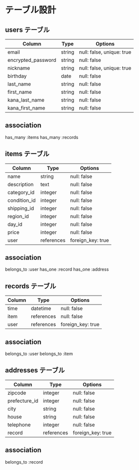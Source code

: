 # テーブル設計

## users テーブル

| Column          | Type   | Options                   |
| --------        | ------ | -----------               |
| email           | string | null: false, unique: true |
| encrypted_password| string | null: false             |
| nickname        | string | null: false, unique: true |
| birthday        | date   | null: false               |
| last_name       | string | null: false               | 
| first_name      | string | null: false               |
| kana_last_name  | string | null: false               |
| kana_first_name | string | null: false               |

## association
has_many :items
has_many :records



## items テーブル

| Column       | Type            | Options          |
| ---------    | ------          | -----------      |
| name         | string          | null: false      |
| description  | text            | null: false      |
| category_id  | integer         | null: false      |
| condition_id | integer         | null: false      |
| shipping_id  | integer         | null: false      |
| region_id    | integer         | null: false      |
| day_id      | integer         | null: false      |
| price        | integer         | null: false      |
| user         | references      | foreign_key: true |

## association
  belongs_to :user
  has_one :record
  has_one :address

  


## records テーブル

| Column     | Type          | Options           |
| ---------  | ------        | -----------       |
| time       | datetime      | null: false       |
| item       | references    | null: false       |
| user       | references    | foreign_key: true |

## association
  belongs_to :user
  belongs_to :item



  ## addresses テーブル

| Column        | Type      | Options           |
| ---------     | ------    | -----------       |
| zipcode       | integer   | null: false       |
| prefecture_id | integer   | null: false       |
| city          | string    | null: false       |
| house         | string    | null: false       |
| telephone     | integer   | null: false       |
| record        | references| foreign_key: true |

## association
  belongs_to :record